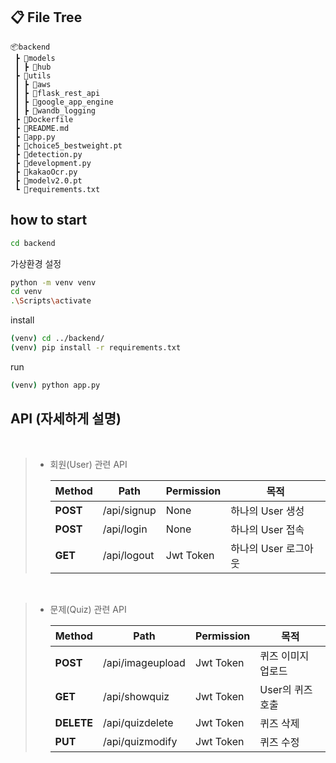 ## **📋 File Tree**

```
📦backend
 ┣ 📂models
 ┃ ┣ 📂hub
 ┣ 📂utils
 ┃ ┣ 📂aws
 ┃ ┣ 📂flask_rest_api
 ┃ ┣ 📂google_app_engine
 ┃ ┣ 📂wandb_logging
 ┣ 📜Dockerfile
 ┣ 📜README.md
 ┣ 📜app.py
 ┣ 📜choice5_bestweight.pt
 ┣ 📜detection.py
 ┣ 📜development.py
 ┣ 📜kakaoOcr.py
 ┣ 📜modelv2.0.pt
 ┗ 📜requirements.txt
```

## **how to start**

```bash
cd backend
```

가상환경 설정

```bash
python -m venv venv
cd venv
.\Scripts\activate
```

install

```bash
(venv) cd ../backend/
(venv) pip install -r requirements.txt
```

run

```bash
(venv) python app.py
```

## **API** (자세하게 설명)
   
<br>

> - 회원(User) 관련 API
> 
>   |  Method |  Path  |  Permission |  목적 |
>   | --- | --- | --- | --- |
>   |**POST** |/api/signup | None |하나의 User 생성|
>   |**POST** |/api/login | None |하나의 User 접속|
>   |**GET** |/api/logout | Jwt Token |하나의 User 로그아웃|

<br>

> - 문제(Quiz) 관련 API
> 
>   |  Method |  Path  |  Permission |  목적 |
>   | --- | --- | --- | --- |
>   |**POST** |/api/imageupload | Jwt Token |퀴즈 이미지 업로드|
>   |**GET** |/api/showquiz | Jwt Token |User의 퀴즈 호출|
>   |**DELETE** |/api/quizdelete | Jwt Token |퀴즈 삭제|
>   |**PUT** |/api/quizmodify | Jwt Token |퀴즈 수정|

